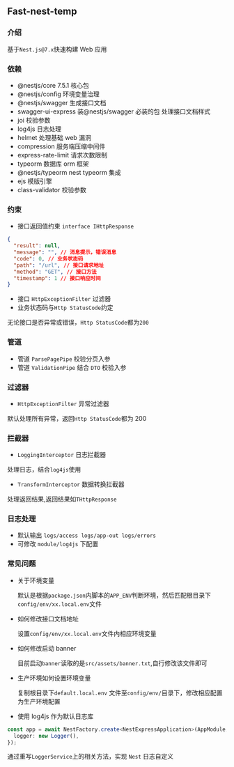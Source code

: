 ## Fast-nest-temp

### 介绍

基于`Nest.js@7.x`快速构建 Web 应用

### 依赖

- @nestjs/core 7.5.1 核心包
- @nestjs/config 环境变量治理
- @nestjs/swagger 生成接口文档
- swagger-ui-express 装@nestjs/swagger 必装的包 处理接口文档样式
- joi 校验参数
- log4js 日志处理
- helmet 处理基础 web 漏洞
- compression 服务端压缩中间件
- express-rate-limit 请求次数限制
- typeorm 数据库 orm 框架
- @nestjs/typeorm nest typeorm 集成
- ejs 模版引擎
- class-validator 校验参数

### 约束

- 接口返回值约束 `interface IHttpResponse`

```json
{
  "result": null,
  "message": "", // 消息提示，错误消息
  "code": 0, // 业务状态码
  "path": "/url", // 接口请求地址
  "method": "GET", // 接口方法
  "timestamp": 1 // 接口响应时间
}
```

- 接口 `HttpExceptionFilter` 过滤器
- 业务状态码与`Http StatusCode`约定

无论接口是否异常或错误，`Http StatusCode`都为`200`

### 管道

- 管道 `ParsePagePipe` 校验分页入参
- 管道 `ValidationPipe` 结合 `DTO` 校验入参

### 过滤器

- `HttpExceptionFilter` 异常过滤器

默认处理所有异常，返回`Http StatusCode`都为 200

### 拦截器

- `LoggingInterceptor` 日志拦截器

处理日志，结合`log4js`使用

- `TransformInterceptor` 数据转换拦截器

处理返回结果,返回结果如`THttpResponse`

### 日志处理

- 默认输出 `logs/access logs/app-out logs/errors`
- 可修改 `module/log4js` 下配置

### 常见问题

- 关于环境变量

  默认是根据`package.json`内脚本的`APP_ENV`判断环境，然后匹配根目录下`config/env/xx.local.env`文件

- 如何修改接口文档地址

  设置`config/env/xx.local.env`文件内相应环境变量

- 如何修改启动 banner

  目前启动`banner`读取的是`src/assets/banner.txt`,自行修改该文件即可

- 生产环境如何设置环境变量

  复制根目录下`default.local.env` 文件至`config/env/`目录下，修改相应配置为生产环境配置

- 使用 log4js 作为默认日志库

```typescript
const app = await NestFactory.create<NestExpressApplication>(AppModule, {
  logger: new Logger(),
});
```

通过重写`LoggerService`上的相关方法，实现 `Nest` 日志自定义
